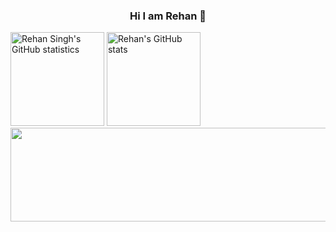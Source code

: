 <div align="center">
  
### Hi I am Rehan  👋 
<!--:octocat:-->


</div>
<!--
**Rehan6225/Rehan6225** is a ✨ _special_ ✨ repository because its `README.md` (this file) appears on your GitHub profile.-->



<div>

<img height="150" alt="Rehan Singh's GitHub statistics" src="https://github-readme-stats.vercel.app/api?username=Rehan6225&show_icons=true&count_private=true&include_all_commits=true" />
<img height="150" alt="Rehan's GitHub stats" src="https://github-readme-stats.vercel.app/api/top-langs/?username=Rehan6225&layout=compact" />
<!--[![Top Langs](https://github-readme-stats.vercel.app/api/top-langs/?username=rehan6225&layout=compact)](https://github.com/rehan6225/github-readme-stats)-->

<img height="150" width="800" src="https://github-readme-streak-stats.herokuapp.com/?user=rehan6225"/>
</div>




